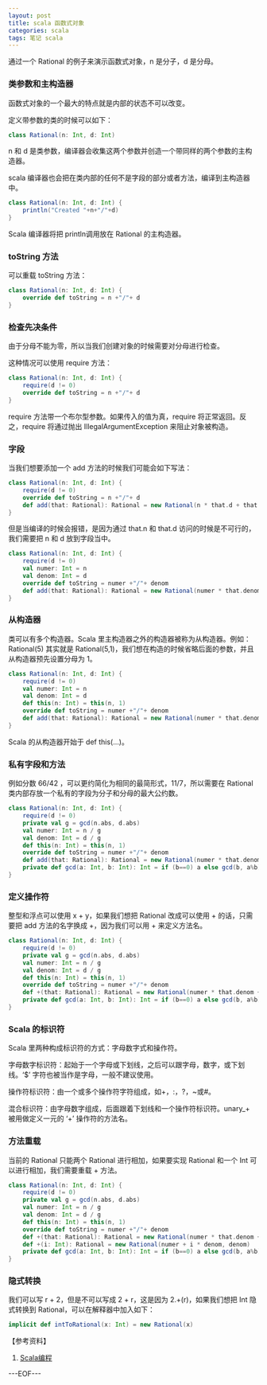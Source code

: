 ```yaml
---
layout: post
title: scala 函数式对象
categories: scala
tags: 笔记 scala
---
```


通过一个 Rational 的例子来演示函数式对象，n 是分子，d 是分母。

### 类参数和主构造器

函数式对象的一个最大的特点就是内部的状态不可以改变。

定义带参数的类的时候可以如下：

```scala
class Rational(n: Int, d: Int)
```

n 和 d 是类参数，编译器会收集这两个参数并创造一个带同样的两个参数的主构造器。

scala 编译器也会把在类内部的任何不是字段的部分或者方法，编译到主构造器中。

```scala
class Rational(n: Int, d: Int) {
	println("Created "+n+"/"+d)
}
```

Scala 编译器将把 println调用放在 Rational 的主构造器。

### toString 方法

可以重载 toString 方法：

```scala
class Rational(n: Int, d: Int) {
	override def toString = n +"/"+ d
}
```

### 检查先决条件

由于分母不能为零，所以当我们创建对象的时候需要对分母进行检查。

这种情况可以使用 require 方法：

```scala
class Rational(n: Int, d: Int) {
	require(d != 0)
	override def toString = n +"/"+ d
}
```

require 方法带一个布尔型参数。如果传入的值为真，require 将正常返回。反之，require 将通过抛出 IllegalArgumentException 来阻止对象被构造。

### 字段

当我们想要添加一个 add 方法的时候我们可能会如下写法：

```scala
class Rational(n: Int, d: Int) {
	require(d != 0)
	override def toString = n +"/"+ d
    def add(that: Rational): Rational = new Rational(n * that.d + that.n * d, d * that.d)
}
```

但是当编译的时候会报错，是因为通过 that.n 和 that.d 访问的时候是不可行的，我们需要把 n 和 d 放到字段当中。

```scala
class Rational(n: Int, d: Int) {
	require(d != 0)
    val numer: Int = n
    val denom: Int = d
	override def toString = numer +"/"+ denom
    def add(that: Rational): Rational = new Rational(numer * that.denom + that.numer * denom, denom* that.denom)
}
```

### 从构造器

类可以有多个构造器。Scala 里主构造器之外的构造器被称为从构造器。例如：Rational(5) 其实就是 Rational(5,1)，我们想在构造的时候省略后面的参数，并且从构造器预先设置分母为 1。

```scala
class Rational(n: Int, d: Int) {
	require(d != 0)
    val numer: Int = n
    val denom: Int = d
    def this(n: Int) = this(n, 1)
	override def toString = numer +"/"+ denom
    def add(that: Rational): Rational = new Rational(numer * that.denom + that.numer * denom, denom* that.denom)
}
```

Scala 的从构造器开始于 def this(...)。

### 私有字段和方法

例如分数 66/42 ，可以更约简化为相同的最简形式，11/7，所以需要在 Rational 类内部存放一个私有的字段为分子和分母的最大公约数。

```scala
class Rational(n: Int, d: Int) {
	require(d != 0)
    private val g = gcd(n.abs, d.abs)
    val numer: Int = n / g
    val denom: Int = d / g
    def this(n: Int) = this(n, 1)
	override def toString = numer +"/"+ denom
    def add(that: Rational): Rational = new Rational(numer * that.denom + that.numer * denom, denom* that.denom)
    private def gcd(a: Int, b: Int): Int = if (b==0) a else gcd(b, a%b)
}
```

### 定义操作符

整型和浮点可以使用 x + y，如果我们想把 Rational 改成可以使用 + 的话，只需要把 add 方法的名字换成 +，因为我们可以用 + 来定义方法名。

```scala
class Rational(n: Int, d: Int) {
	require(d != 0)
    private val g = gcd(n.abs, d.abs)
    val numer: Int = n / g
    val denom: Int = d / g
    def this(n: Int) = this(n, 1)
	override def toString = numer +"/"+ denom
    def +(that: Rational): Rational = new Rational(numer * that.denom + that.numer * denom, denom* that.denom)
    private def gcd(a: Int, b: Int): Int = if (b==0) a else gcd(b, a%b)
}
```

### Scala 的标识符

Scala 里两种构成标识符的方式：字母数字式和操作符。

字母数字标识符：起始于一个字母或下划线，之后可以跟字母，数字，或下划线。‘$’ 字符也被当作是字母，一般不建议使用。

操作符标识符：由一个或多个操作符字符组成，如+，:，?，~或#。

混合标识符：由字母数字组成，后面跟着下划线和一个操作符标识符。unary_+ 被用做定义一元的 ‘+’ 操作符的方法名。

### 方法重载

当前的 Rational 只能两个 Rational 进行相加，如果要实现 Rational 和一个 Int 可以进行相加，我们需要重载 + 方法。

```scala
class Rational(n: Int, d: Int) {
	require(d != 0)
    private val g = gcd(n.abs, d.abs)
    val numer: Int = n / g
    val denom: Int = d / g
    def this(n: Int) = this(n, 1)
	override def toString = numer +"/"+ denom
    def +(that: Rational): Rational = new Rational(numer * that.denom + that.numer * denom, denom* that.denom)
    def +(i: Int): Rational = new Rational(numer + i * denom, denom)
    private def gcd(a: Int, b: Int): Int = if (b==0) a else gcd(b, a%b)
}
```

### 隐式转换

我们可以写 r + 2，但是不可以写成 2 + r，这是因为 2.+(r)，如果我们想把 Int 隐式转换到 Rational，可以在解释器中加入如下：

```scala
implicit def intToRational(x: Int) = new Rational(x)
```

【参考资料】

1. [Scala编程](http://book.douban.com/subject/5377415/)

---EOF---


